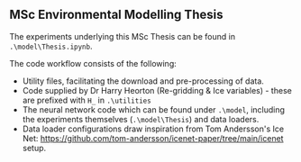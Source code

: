 ## MSc Environmental Modelling Thesis

The experiments underlying this MSc Thesis can be found in `.\model\Thesis.ipynb`.

The code workflow consists of the following:

- Utility files, facilitating the download and pre-processing of data.
- Code supplied by Dr Harry Heorton (Re-gridding & Ice variables) - these are prefixed with `H_` in `.\utilities`
- The neural network code which can be found under `.\model`, including the experiments themselves (`.\model\Thesis`) and data loaders.
- Data loader configurations draw inspiration from Tom Andersson's Ice Net: https://github.com/tom-andersson/icenet-paper/tree/main/icenet setup.
